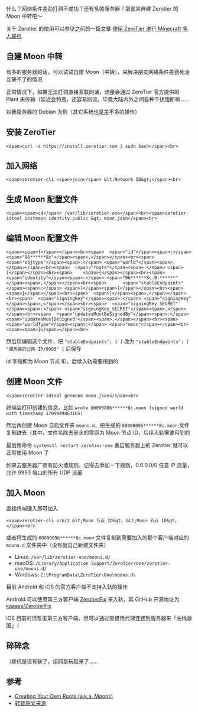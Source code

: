 什么？网络条件差劲打洞不成功？还有多的服务器？那就来自建 Zerotier 的 Moon 中转吧～

关于 Zerotier 的使用可以参见之前的一篇文章 [使用 ZeroTier 进行 Minecraft 多人联机](https://blog.isteed.cc/post/multiplayer-with-zerotier/)

## 自建 Moon 中转

有多的服务器的话，可以试试自建 Moon（中转），来解决朋友网络条件差劲死活互联不了的情况

正常情况下，如果无法打洞直接互联的话，流量会通过 ZeroTier 官方提供的 Plant 来传输（延迟会特高，还容易断流，毕竟大陆内外之间各种干扰阻断嘛……

以我服务器的 Debian 为例（其它系统也是差不多的操作）

## 安装 ZeroTier

```
<span>curl -s https://install.zerotier.com | sudo bash</span><br>
```

## 加入网络

```
<span>zerotier-cli <span>join</span> &lt;Network ID&gt;</span><br>
```

## 生成 Moon 配置文件

```
<span><span>cd</span> /var/lib/zerotier-one</span><br><span>zerotier-idtool initmoon identity.public &gt; moon.json</span><br>
```

## 编辑 Moon 配置文件

```
<span><span>{</span></span><br><span>  <span>"id"</span><span>:</span> <span>"96******8c"</span><span>,</span></span><br><span>  <span>"objtype"</span><span>:</span> <span>"world"</span><span>,</span></span><br><span>  <span>"roots"</span><span>:</span> <span>[</span></span><br><span>    <span>{</span></span><br><span>      <span>"identity"</span><span>:</span> <span>"96******8c:0:******"</span><span>,</span></span><br><span>      <span>"stableEndpoints"</span><span>:</span> <span>[</span><span>]</span></span><br><span>    <span>}</span></span><br><span>  <span>]</span><span>,</span></span><br><span>  <span>"signingKey"</span><span>:</span> <span>"signingKey"</span><span>,</span></span><br><span>  <span>"signingKey_SECRET"</span><span>:</span> <span>"signingKey_SECRET"</span><span>,</span></span><br><span>  <span>"updatesMustBeSignedBy"</span><span>:</span> <span>"updatesMustBeSigned"</span><span>,</span></span><br><span>  <span>"worldType"</span><span>:</span> <span>"moon"</span></span><br><span><span>}</span></span><br>
```

然后用编辑这个文件，把 `"stableEndpoints": [ ]` 改为 `"stableEndpoints": [ "服务器的公网 IP/9993" ]` 后保存

id 字段即为 Moon 节点 ID，后续入轨需要用到的

## 创建 Moon 文件

```
<span>zerotier-idtool genmoon moon.json</span><br>
```

终端会打印创建的信息，比如 `wrote 00000096******8c.moon (signed world with timestamp 1709449863165)`

然后再创建 Moon 自启文件夹 `moons.d`，把生成的 `00000096******8c.moon` 文件复制进去（其中，文件名除去前头的零即为 Moon 节点 ID，后续入轨需要用到的

最后用命令 `systemctl restart zerotier-one` 重启服务器上的 Zerotier 就可以正常使用 Moon 了

如果云服务器厂商有防火墙规则，记得去添加一下规则，0.0.0.0/0 任意 IP 流量，允许 9993 端口的所有 UDP 流量

## 加入 Moon

直接终端键入即可加入

```
<span>zerotier-cli orbit &lt;Moon 节点 ID&gt; &lt;Moon 节点 ID&gt;</span><br>
```

或者将生成的 `00000096******8c.moon` 文件复制到需要加入的那个客户端对应的 `moons.d` 文件夹中（没有就自己新建文件夹）

-   Linux: `/var/lib/zerotier-one/moons.d/`
-   macOS: `/Library/Application Support/ZeroTier/One/zerotier-one/moons.d/`
-   Windows: `C:\ProgramData\ZeroTier\One\moons.d\`

目前 Android 和 iOS 的官方客户端不支持入轨的操作

Android 可以使用第三方客户端 [ZerotierFix](https://cors.isteed.cc/https://github.com/kaaass/ZerotierFix/releases/download/1.0.10/app-release.apk) 来入轨，其 GitHub 开源地址为 [kaaass/ZerotierFix](https://github.com/kaaass/ZerotierFix)

iOS 目前的话暂无第三方客户端，但可以通过直接用代理连接到服务器来「曲线救国」（

## 碎碎念

（联机是没有联了，组网是玩起来了……

## 参考

-   [Creating Your Own Roots (a.k.a. Moons)](https://docs.zerotier.com/roots#creating-your-own-roots-aka-moons)
-  [转载原文来源](https://blog.isteed.cc/post/zerotier-create-own-moons/)
